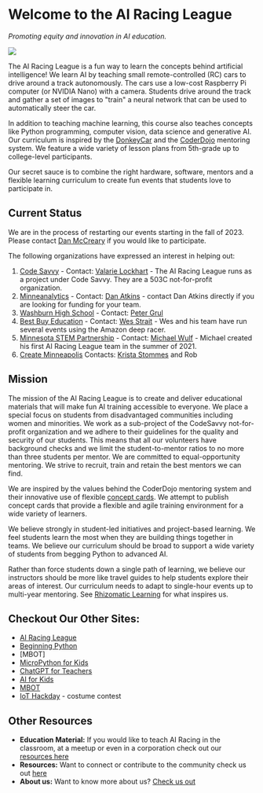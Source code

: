 # Welcome to the AI Racing League

*Promoting equity and innovation in AI education.*

![](./img/journey-map.pngimg/arl-logo.png)

The AI Racing League is a fun way to learn the concepts behind artificial intelligence!  We learn AI by teaching small remote-controlled (RC) cars to drive around a track autonomously.  The cars use a low-cost Raspberry Pi computer (or NVIDIA Nano) with a camera.  Students drive around the track and gather a set of images to "train" a neural network that can be used to automatically steer the car.

In addition to teaching machine learning, this course also teaches concepts like Python programming, computer vision, data science and generative AI. Our curriculum is inspired by the [DonkeyCar](glossary#donkey-car) and the [CoderDojo](glossary#coder-dojo) mentoring system.  We feature a wide variety of lesson plans from 5th-grade up to college-level participants.

Our secret sauce is to combine the right hardware, software, mentors and a flexible learning curriculum to create fun events that students love to participate in.

## Current Status

We are in the process of restarting our events starting in the fall of 2023.  Please contact [Dan McCreary](https://www.linkedin.com/in/danmccreary/) if you would like to participate.

The following organizations have expressed an interest in helping out:

1. [Code Savvy](https://www.codesavvy.org/) - Contact: [Valarie Lockhart](https://www.linkedin.com/in/valockhart/) - The AI Racing League runs as a project under Code Savvy.  They are a 503C not-for-profit organization.
2. [Minneanalytics](https://minneanalytics.org/) - Contact: [Dan Atkins](https://www.linkedin.com/in/danalytics/) - contact Dan Atkins directly if you are looking for funding for your team.
3. [Washburn High School]() - Contact: [Peter Grul](https://www.linkedin.com/in/peter-grul-785ab66/)
4. [Best Buy Education](https://www.bestbuy.com/site/bestbuy-business/bestbuy-education) - Contact: [Wes Strait](https://www.linkedin.com/in/wesstrait/) - Wes and his team have run several events using the Amazon deep racer.
5. [Minnesota STEM Partnership](https://mnstempartners.org/) - Contact: [Michael Wulf](https://www.linkedin.com/in/mgwulf/) - Michael created his first AI Racing League team in the summer of 2021.
6. [Create Minneapolis](https://www.creatempls.org/) Contacts: [Krista Stommes](krista@creatempls.org) and Rob

## Mission

The mission of the AI Racing League is to create and deliver educational materials that will make fun AI training accessible to everyone. We place a special focus on students from disadvantaged communities including women and minorities.  We work as a sub-project of the CodeSavvy not-for-profit organization and we adhere to their guidelines for the quality and security of our students.  This means that all our volunteers have background checks and we limit the student-to-mentor ratios to no more than three students per mentor.  We are committed to equal-opportunity mentoring.  We strive to recruit, train and retain the best mentors we can find.

We are inspired by the values behind the CoderDojo mentoring system and their innovative use of flexible [concept cards](glossary#concept-cards).  We attempt to publish concept cards that provide a flexible and agile training environment for a wide variety of learners.

We believe strongly in student-led initiatives and project-based learning.  We feel students learn the most when they are building things together in teams.  We believe our curriculum should be broad to support a wide variety of students from begging Python to advanced AI.

Rather than force students down a single path of learning, we believe our instructors should be more like travel guides to help students explore their areas of interest.  Our curriculum needs to adapt to single-hour events up to multi-year mentoring.  See [Rhizomatic Learning](https://en.wikipedia.org/wiki/Rhizomatic_learning) for what inspires us.

## Checkout Our Other Sites:

* [AI Racing League](https://www.coderdojotc.org/ai-racing-league/)
* [Beginning Python](https://www.coderdojotc.org/python/)
* [MBOT]
* [MicroPython for Kids](https://www.coderdojotc.org/micropython/)
* [ChatGPT for Teachers](http://www.coderdojotc.org/chatgpt-for-teachers/)
* [AI for Kids](https://github.com/CoderDojoTC/ai)
* [MBOT](https://www.coderdojotc.org/mbot/)
* [IoT Hackday](http://www.coderdojotc.org/iot-hackday/) - costume contest


## Other Resources

* **Education Material:** If you would like to teach AI Racing in the classroom, at a meetup or even in a corporation check out our [resources here](resources.md)
* **Resources:** Want to connect or contribute to the community check us out [here](resources.md)
* **About us:** Want to know more about us? [Check us out](about.md)
